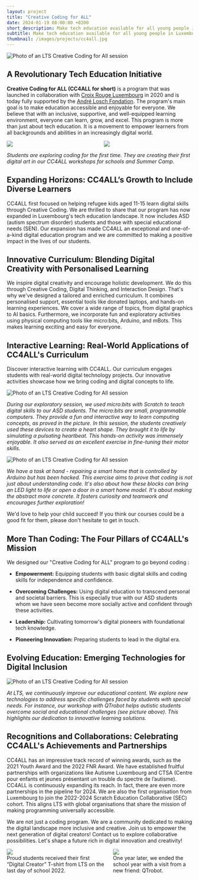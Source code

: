 ```yaml
---
layout: project 
title: "Creative Coding for ALL"
date: 2024-01-19 08:00:00 +0200 
short_description: Make tech education available for all young people in Luxembourg.
subtitle: Make tech education available for all young people in Luxembourg.
thumbnail: /images/projects/cc4all.jpg
---
```


![Photo of an LTS Creative Coding for All session](/images/projects/cc4all.jpg)

## A Revolutionary Tech Education Initiative

**Creative Coding for ALL (CC4ALL for short)** is a program that was launched in collaboration with [Croix Rouge Luxembourg](https://www.croix-rouge.lu) in 2020 and is today fully supported by the [André Losch Fondation](https://www.loschfondation.lu). The program's main goal is to make education accessible and enjoyable for everyone. We believe that with an inclusive, supportive, and well-equipped learning environment, everyone can learn, grow, and excel. This program is more than just about tech education. It is a movement to empower learners from all backgrounds and abilities in an increasingly digital world.


<div class="columns">
    <div class="column">
        <img src="/images/projects/cc4all/CC4ALL_Picture1.jpg">
    </div>
    <div class="column">
        <img src="/images/projects/cc4all/CC4ALL_Picture2.jpg">
    </div>
</div>

*Students are exploring coding for the first time. They are creating their first digital art in our CC4ALL workshops for schools and Summer Camp.*

## Expanding Horizons: CC4ALL’s Growth to Include Diverse Learners

CC4ALL first focused on helping refugee kids aged 11-15 learn digital skills through Creative Coding. We are thrilled to share that our program has now expanded in Luxembourg's tech education landscape. It now includes ASD (autism spectrum disorder) students and those with special educational needs (SEN). Our expansion has made CC4ALL an exceptional and one-of-a-kind digital education program and we are committed to making a positive impact in the lives of our students.

## Innovative Curriculum: Blending Digital Creativity with Personalised Learning

We inspire digital creativity and encourage holistic development. We do this through Creative Coding, Digital Thinking, and Interaction Design. That's why we've designed a tailored and enriched curriculum. It combines personalised support, essential tools like donated laptops, and hands-on learning experiences. We cover a wide range of topics, from digital graphics to AI basics. Furthermore, we incorporate fun and exploratory activities using physical computing tools like micro:bits, Arduino, and mBots. This makes learning exciting and easy for everyone.

## Interactive Learning: Real-World Applications of CC4ALL's Curriculum

Discover interactive learning with CC4ALL. Our curriculum engages students with real-world digital technology projects. Our innovative activities showcase how we bring coding and digital concepts to life.

![Photo of an LTS Creative Coding for All session](/images/projects/cc4all/CC4ALL_Picture3.jpg)

*During our exploratory session, we used micro:bits with Scratch to teach digital skills to our ASD students. The micro:bits are small, programmable computers. They provide a fun and interactive way to learn computing concepts, as proved in the picture. In this session, the students creatively used these devices to create a heart shape. They brought it to life by simulating a pulsating heartbeat. This hands-on activity was immensely enjoyable. It also served as an excellent exercise in fine-tuning their motor skills.*

![Photo of an LTS Creative Coding for All session](/images/projects/cc4all/CC4ALL_Picture4.jpg)

*We have a task at hand - repairing a smart home that is controlled by Arduino but has been hacked. This exercise aims to prove that coding is not just about understanding code. It's also about how these blocks can bring an LED light to life or open a door in a smart home model. It's about making the abstract more concrete. It fosters curiosity and teamwork and encourages further exploration!*

We'd love to help your child succeed! If you think our courses could be a good fit for them, please don't hesitate to get in touch.

## More Than Coding: The Four Pillars of CC4ALL's Mission

We designed our "Creative Coding for ALL" program to go beyond coding :

- **⁠Empowerment:** Equipping students with basic digital skills and coding skills for independence and confidence.

- **⁠Overcoming Challenges:** Using digital education to transcend personal and societal barriers. This is especially true with our ASD students whom we have seen become more socially active and confident through these activities.

- **⁠Leadership:** Cultivating tomorrow's digital pioneers with foundational tech knowledge.

- **⁠Pioneering Innovation:** Preparing students to lead in the digital era.


## Evolving Education: Emerging Technologies for Digital Inclusion

![Photo of an LTS Creative Coding for All session](/images/projects/cc4all/CC4ALL_Picture5.jpg)

*At LTS, we continuously improve our educational content. We explore new technologies to address specific challenges faced by students with special needs. For instance, our workshop with QTrobot helps autistic students overcome social and educational challenges (see picture above). This highlights our dedication to innovative learning solutions.*

## Recognitions and Collaborations: Celebrating CC4ALL's Achievements and Partnerships

CC4ALL has an impressive track record of winning awards, such as the 2021 Youth Award and the 2022 FNR Award. We have established fruitful partnerships with organizations like Autisme Luxembourg and CTSA (Centre pour enfants et jeunes présentant un trouble du spectre de l’autisme). CC4ALL is continuously expanding its reach. In fact, there are even more partnerships in the pipeline for 2024. We are also the first organisation from Luxembourg to join the 2022-2024 Scratch Education Collaborative (SEC) cohort. This aligns LTS with global organisations that share the mission of making programming universally accessible.

We are not just a coding program. We are a community dedicated to making the digital landscape more inclusive and creative. Join us to empower the next generation of digital creators! Contact us to explore collaborative possibilities. Let's shape a future rich in digital innovation and creativity!

<div class="columns">
    <div class="column">
        <img src="/images/projects/cc4all/CC4ALL_Picture6.jpg">
        <div>Proud students received their first “Digital Creator” T-shirt from LTS on the last day of school 2022.</div>
    </div>
    <div class="column">
        <img src="/images/projects/cc4all/CC4ALL_Picture7.jpg">
        <div>One year later, we ended the school year with a visit from a new friend: QTrobot. </div>
    </div>
</div>

